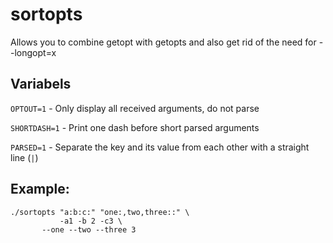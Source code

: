 # sortopts
Allows you to combine getopt with getopts and also get rid of the need for --longopt=x

## Variabels
`OPTOUT=1` - Only display all received arguments, do not parse

`SHORTDASH=1` - Print one dash before short parsed arguments

`PARSED=1` - Separate the key and its value from each other with a straight line (`|`)

## Example:
```
./sortopts "a:b:c:" "one:,two,three::" \
           -a1 -b 2 -c3 \
	   --one --two --three 3
```
